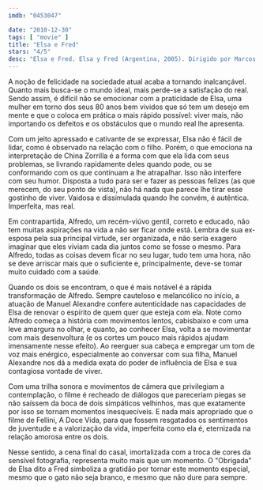 ```yaml
---
imdb: "0453047"

date: "2010-12-30"
tags: [ "movie" ]
title: "Elsa e Fred"
stars: "4/5"
desc: "Elsa e Fred. Elsa y Fred (Argentina, 2005). Dirigido por Marcos Carnevale. Escrito por Marcos Carnevale, Marcela Guerty, Lily Ann Martin. Com Manuel Alexandre, China Zorrilla, Blanca Portillo, José Ángel Egido, Omar Muñoz, Roberto Carnaghi, Carlos Álvarez-Nóvoa, Gonzalo Urtizberéa, Fanny Gautier."
---
```

A noção de felicidade na sociedade atual acaba a tornando inalcançável. Quanto mais busca-se o mundo ideal, mais perde-se a satisfação do real. Sendo assim, é difícil não se emocionar com a praticidade de Elsa, uma mulher em torno dos seus 80 anos bem vividos que só tem um desejo em mente e que o coloca em prática o mais rápido possível: viver mais, não importando os defeitos e os obstáculos que o mundo real lhe apresenta.

Com um jeito apressado e cativante de se expressar, Elsa não é fácil de lidar, como é observado na relação com o filho. Porém, o que emociona na interpretação de China Zorrilla é a forma com que ela lida com seus problemas, se livrando rapidamente deles quando pode, ou se conformando com os que continuam a lhe atrapalhar. Isso não interfere com seu humor. Disposta a tudo para ser e fazer as pessoas felizes (as que merecem, do seu ponto de vista), não há nada que parece lhe tirar esse gostinho de viver. Vaidosa e dissimulada quando lhe convém, é autêntica. Imperfeita, mas real.

Em contrapartida, Alfredo, um recém-viúvo gentil, correto e educado, não tem muitas aspirações na vida a não ser ficar onde está. Lembra de sua ex-esposa pela sua principal virtude, ser organizada, e não seria exagero imaginar que eles viviam cada dia juntos como se fosse o mesmo. Para Alfredo, todas as coisas devem ficar no seu lugar, tudo tem uma hora, não se deve arriscar mais que o suficiente e, principalmente, deve-se tomar muito cuidado com a saúde.

Quando os dois se encontram, o que é mais notável é a rápida transformação de Alfredo. Sempre cauteloso e melancólico no início, a atuação de Manuel Alexandre confere autenticidade nas capacidades de Elsa de renovar o espírito de quem quer que esteja com ela. Note como Alfredo começa a história com movimentos lentos, cabisbaixo e com uma leve amargura no olhar, e quanto, ao conhecer Elsa, volta a se movimentar com mais desenvoltura (e os cortes um pouco mais rápidos ajudam imensamente nesse efeito). Ao reerguer sua cabeça e empregar um tom de voz mais enérgico, especialmente ao conversar com sua filha, Manuel Alexandre nos dá a medida exata do poder de influência de Elsa e sua contagiosa vontade de viver.

Com uma trilha sonora e movimentos de câmera que privilegiam a contemplação, o filme é recheado de diálogos que pareceriam piegas se não saíssem da boca de dois simpáticos velhinhos, mas que exatamente por isso se tornam momentos inesquecíveis. E nada mais apropriado que o filme de Fellini, A Doce Vida, para que fossem resgatados os sentimentos de juventude e a valorização da vida, imperfeita como ela é, eternizada na relação amorosa entre os dois.

Nesse sentido, a cena final do casal, imortalizada com a troca de cores da sensível fotografia, representa muito mais que um momento. O "Obrigada" de Elsa dito a Fred simboliza a gratidão por tornar este momento especial, mesmo que o gato não seja branco, e mesmo que não dure para sempre.

